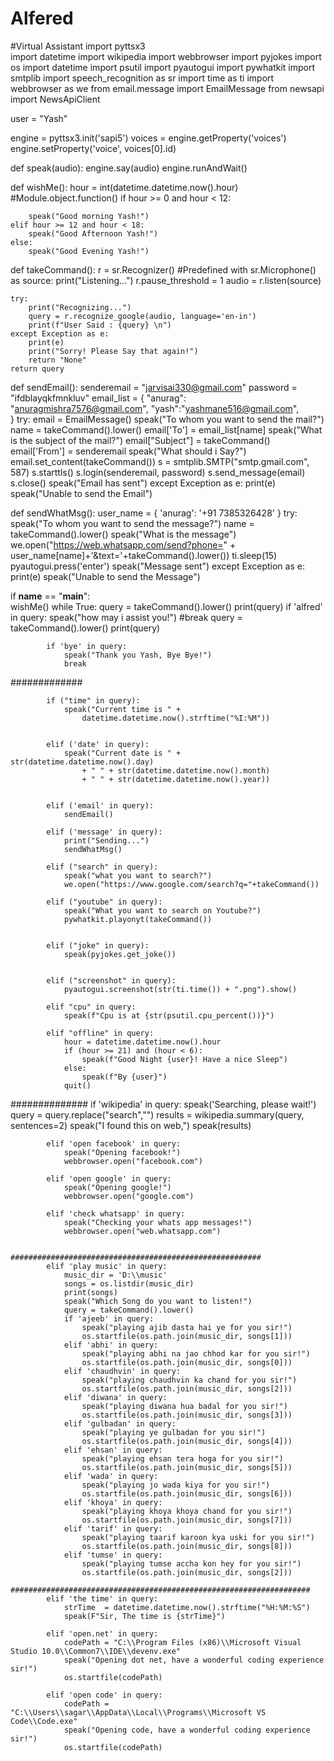 # Alfered
#Virtual Assistant
import pyttsx3  
import datetime
import wikipedia
import webbrowser
import pyjokes
import os
import datetime
import psutil
import pyautogui
import pywhatkit
import smtplib
import speech_recognition as sr
import time as ti
import webbrowser as we
from email.message import EmailMessage
from newsapi import NewsApiClient



user = "Yash"


engine = pyttsx3.init('sapi5')
voices = engine.getProperty('voices')
engine.setProperty('voice', voices[0].id)



def speak(audio):
    engine.say(audio)
    engine.runAndWait()

def wishMe():
    hour = int(datetime.datetime.now().hour) #Module.object.function()
    if hour >= 0 and hour < 12:
        
        speak("Good morning Yash!")
    elif hour >= 12 and hour < 18:
        speak("Good Afternoon Yash!")
    else:
        speak("Good Evening Yash!")

    

def takeCommand():
    r = sr.Recognizer() #Predefined
    with sr.Microphone() as source:
        print("Listening...")
        r.pause_threshold = 1
        audio = r.listen(source)

    try:
        print("Recognizing...")
        query = r.recognize_google(audio, language='en-in')
        print(f"User Said : {query} \n")
    except Exception as e:    
        print(e)
        print("Sorry! Please Say that again!")
        return "None"
    return query

def sendEmail():
    senderemail = "jarvisai330@gmail.com"
    password = "ifdblayqkfmnkluv"
    email_list = {
        "anurag": "anuragmishra7576@gmail.com",
        "yash":"yashmane516@gmail.com",  
    }
    try:
        email = EmailMessage()
        speak("To whom you want to send the mail?")
        name = takeCommand().lower()
        email['To'] = email_list[name]
        speak("What is the subject of the mail?")
        email["Subject"] = takeCommand()
        email['From'] = senderemail
        speak("What should i Say?")
        email.set_content(takeCommand())
        s = smtplib.SMTP("smtp.gmail.com", 587)
        s.starttls()
        s.login(senderemail, password)
        s.send_message(email)
        s.close()
        speak("Email has sent")
    except Exception as e:
        print(e)
        speak("Unable to send the Email")

def sendWhatMsg():
    user_name = {
        'anurag': '+91 7385326428' 
    }
    try:
        speak("To whom you want to send the message?")
        name = takeCommand().lower()
        speak("What is the message")
        we.open("https://web.whatsapp.com/send?phone=" + 
                user_name[name]+'&text='+takeCommand().lower())
        ti.sleep(15)
        pyautogui.press('enter')
        speak("Message sent")
    except Exception as e:
        print(e)
        speak("Unable to send the Message")


if __name__ == "__main__":   
    wishMe()
    while True:
        query = takeCommand().lower()
        print(query)
        if 'alfred' in query:
            speak("how may i assist you!")
            #break
            query = takeCommand().lower()
            print(query)

            if 'bye' in query:
                speak("Thank you Yash, Bye Bye!")
                break
#############
            
            if ("time" in query):
                speak("Current time is " +
                    datetime.datetime.now().strftime("%I:%M"))
               

            elif ('date' in query):
                speak("Current date is " + str(datetime.datetime.now().day)
                    + " " + str(datetime.datetime.now().month)
                    + " " + str(datetime.datetime.now().year))
               

            elif ('email' in query):
                sendEmail()

            elif ('message' in query):
                print("Sending...")
                sendWhatMsg()

            elif ("search" in query):
                speak("what you want to search?")
                we.open("https://www.google.com/search?q="+takeCommand())

            elif ("youtube" in query):
                speak("What you want to search on Youtube?")
                pywhatkit.playonyt(takeCommand())


            elif ("joke" in query):
                speak(pyjokes.get_joke())


            elif ("screenshot" in query):
                pyautogui.screenshot(str(ti.time()) + ".png").show()

            elif "cpu" in query:
                speak(f"Cpu is at {str(psutil.cpu_percent())}")

            elif "offline" in query:
                hour = datetime.datetime.now().hour
                if (hour >= 21) and (hour < 6):
                    speak(f"Good Night {user}! Have a nice Sleep")
                else:
                    speak(f"By {user}")
                quit()

##############
            if 'wikipedia' in query:
                speak('Searching, please wait!')
                query = query.replace("search","")
                results = wikipedia.summary(query, sentences=2)
                speak("I found this on web,")
                speak(results)

            elif 'open facebook' in query:
                speak("Opening facebook!")
                webbrowser.open("facebook.com")

            elif 'open google' in query:
                speak("Opening google!")
                webbrowser.open("google.com")

            elif 'check whatsapp' in query:
                speak("Checking your whats app messages!")
                webbrowser.open("web.whatsapp.com")


    ########################################################
            elif 'play music' in query:
                music_dir = 'D:\\music'
                songs = os.listdir(music_dir)
                print(songs)
                speak("Which Song do you want to listen!")
                query = takeCommand().lower()
                if 'ajeeb' in query:
                    speak("playing ajib dasta hai ye for you sir!")
                    os.startfile(os.path.join(music_dir, songs[1]))
                elif 'abhi' in query:
                    speak("playing abhi na jao chhod kar for you sir!")
                    os.startfile(os.path.join(music_dir, songs[0]))
                elif 'chaudhvin' in query:
                    speak("playing chaudhvin ka chand for you sir!")
                    os.startfile(os.path.join(music_dir, songs[2]))
                elif 'diwana' in query:
                    speak("playing diwana hua badal for you sir!")
                    os.startfile(os.path.join(music_dir, songs[3]))
                elif 'gulbadan' in query:
                    speak("playing ye gulbadan for you sir!")
                    os.startfile(os.path.join(music_dir, songs[4]))
                elif 'ehsan' in query:
                    speak("playing ehsan tera hoga for you sir!")
                    os.startfile(os.path.join(music_dir, songs[5]))
                elif 'wada' in query:
                    speak("playing jo wada kiya for you sir!")
                    os.startfile(os.path.join(music_dir, songs[6]))
                elif 'khoya' in query:
                    speak("playing khoya khoya chand for you sir!")
                    os.startfile(os.path.join(music_dir, songs[7]))
                elif 'tarif' in query:
                    speak("playing taarif karoon kya uski for you sir!")
                    os.startfile(os.path.join(music_dir, songs[8]))
                elif 'tumse' in query:
                    speak("playing tumse accha kon hey for you sir!")
                    os.startfile(os.path.join(music_dir, songs[2]))

    ###################################################################
            elif 'the time' in query:
                strTime  = datetime.datetime.now().strftime("%H:%M:%S")
                speak(F"Sir, The time is {strTime}")

            elif 'open.net' in query:
                codePath = "C:\\Program Files (x86)\\Microsoft Visual Studio 10.0\\Common7\\IDE\\devenv.exe"
                speak("Opening dot net, have a wonderful coding experience sir!")
                os.startfile(codePath)
                
            elif 'open code' in query:
                codePath = "C:\\Users\\sagar\\AppData\\Local\\Programs\\Microsoft VS Code\\Code.exe"
                speak("Opening code, have a wonderful coding experience sir!")
                os.startfile(codePath)
